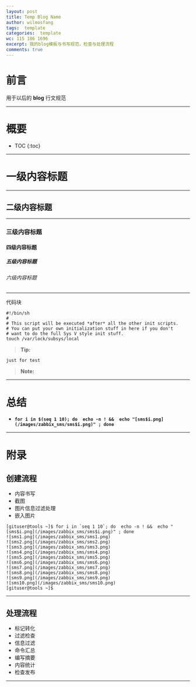 ```yaml
---
layout: post
title: Temp Blog Name
author: wilmosfang
tags:  template
categories:  template
wc: 115 186 1696
excerpt: 我的blog模板与书写规范，检查与处理流程
comments: true
---
```


# 前言

用于以后的 **blog** 行文规范

---

# 概要

* TOC
{:toc}


---


# 一级内容标题

---

## 二级内容标题

---


### 三级内容标题

#### 四级内容标题

##### 五级内容标题

###### 六级内容标题

---

代码块

~~~
#!/bin/sh
#
# This script will be executed *after* all the other init scripts.
# You can put your own initialization stuff in here if you don't
# want to do the full Sys V style init stuff.
touch /var/lock/subsys/local
~~~


> **Tip:**


~~~
just for test
~~~


> **Note:**

---

# 总结

* **`for i in $(seq 1 10); do  echo -n ! &&  echo "[sms$i.png](/images/zabbix_sms/sms$i.png)" ; done`**

---

# 附录

## 创建流程

* 内容书写
* 截图
* 图片信息过滤处理
* 嵌入图片

~~~
[gituser@tools ~]$ for i in `seq 1 10`; do  echo -n ! &&  echo "[sms$i.png](/images/zabbix_sms/sms$i.png)" ; done 
![sms1.png](/images/zabbix_sms/sms1.png)
![sms2.png](/images/zabbix_sms/sms2.png)
![sms3.png](/images/zabbix_sms/sms3.png)
![sms4.png](/images/zabbix_sms/sms4.png)
![sms5.png](/images/zabbix_sms/sms5.png)
![sms6.png](/images/zabbix_sms/sms6.png)
![sms7.png](/images/zabbix_sms/sms7.png)
![sms8.png](/images/zabbix_sms/sms8.png)
![sms9.png](/images/zabbix_sms/sms9.png)
![sms10.png](/images/zabbix_sms/sms10.png)
[gituser@tools ~]$ 
~~~

---

## 处理流程

* 标记转化
* 过滤检查
* 信息过滤
* 命令汇总
* 编写摘要
* 内容统计
* 检查发布

---

[link]:/
[temp]:/
